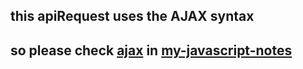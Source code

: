 ## this apiRequest uses the AJAX syntax

## so please check [ajax](https://github.com/raeesmghl/my-javascript-notes/tree/main/AJAX) in [my-javascript-notes](https://github.com/raeesmghl/my-javascript-notes/tree/main)



